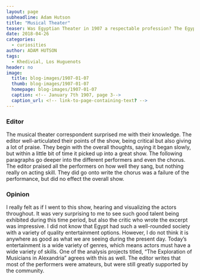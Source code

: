 ```yaml
---
layout: page
subheadline: Adam Hutson
title: "Musical Theater"
teaser: Was Egyptian Theater in 1907 a respectable profession? The Egyptian Gazette dives deeper into this question.
date: 2018-04-26
categories:
  - curiosities
author: ADAM HUTSON
tags:
  - Khedivial, Los Huguenots
header: no
image:
  title: blog-images/1907-01-07
  thumb: blog-images/1907-01-07
  homepage: blog-images/1907-01-07
  caption: <!-- January 7th 1907, page 3-->
  caption_url: <!-- link-to-page-containing-text? -->
---
```

### Editor
The musical theater correspondent surprised me with their knowledge. The editor well-articulated their points of the show, being critical but also giving a lot of praise. They begin with the overall thoughts, saying it began slowly, but within a little bit of time it picked up into a great show. The following paragraphs go deeper into the different performers and even the chorus. The editor praised all the performers on how well they sang, but nothing really on acting skill. They did go onto write the chorus was a failure of the performance, but did no effect the overall show.
### Opinion
I really felt as if I went to this show, hearing and visualizing the actors throughout. It was very surprising to me to see such good talent being exhibited during this time period, but also the critic who wrote the excerpt was impressive. I did not know that Egypt had such a well-rounded society with a variety of quality entertainment options. However, I do not think it is anywhere as good as what we are seeing during the present day. Today’s entertainment is a wide variety of genres, which means actors must have a wide variety of skills. One of the analysis projects titled, “The Exploration of Musicians in Alexandria” agrees with this as well. The editor writes that most of the performers were  amateurs, but were still greatly supported by the community.

